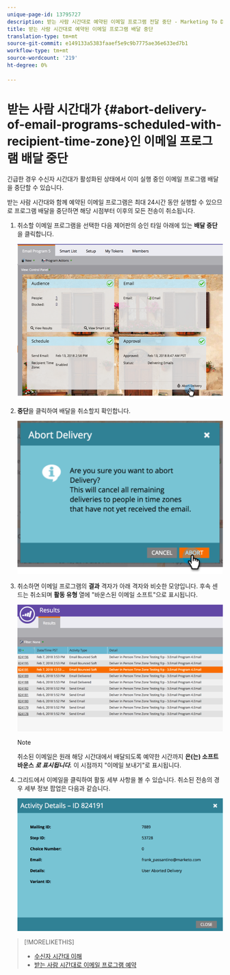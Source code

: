 ```yaml
---
unique-page-id: 13795727
description: 받는 사람 시간대로 예약된 이메일 프로그램 전달 중단 - Marketing To Docs - 제품 설명서
title: 받는 사람 시간대로 예약된 이메일 프로그램 배달 중단
translation-type: tm+mt
source-git-commit: e149133a5383faaef5e9c9b7775ae36e633ed7b1
workflow-type: tm+mt
source-wordcount: '219'
ht-degree: 0%

---
```



# 받는 사람 시간대가 {#abort-delivery-of-email-programs-scheduled-with-recipient-time-zone}인 이메일 프로그램 배달 중단

긴급한 경우 수신자 시간대가 활성화된 상태에서 이미 실행 중인 이메일 프로그램 배달을 중단할 수 있습니다.

받는 사람 시간대와 함께 예약된 이메일 프로그램은 최대 24시간 동안 실행할 수 있으므로 프로그램 배달을 중단하면 해당 시점부터 이후의 모든 전송이 취소됩니다.

1. 취소할 이메일 프로그램을 선택한 다음 제어판의 승인 타일 아래에 있는 **배달 중단**&#x200B;을 클릭합니다.

   ![](assets/ptz-abortdelivery.png)

1. **중단**&#x200B;을 클릭하여 배달을 취소할지 확인합니다.

   ![](assets/image2018-2-23-11-3a20-3a27.png)

1. 취소하면 이메일 프로그램의 **결과** 격자가 아래 격자와 비슷한 모양입니다. 후속 센드는 취소되며 **활동 유형** 열에 &quot;바운스된 이메일 소프트&quot;으로 표시됩니다.

   ![](assets/image2018-2-23-11-3a22-3a11.png)

   >[!NOTE]
   >
   >취소된 이메일은 원래 해당 시간대에서 배달되도록 예약한 시간까지 **은(는) 소프트 바운스 *로 표시됩니다.*** 이 시점까지 &quot;이메일 보내기&quot;로 표시됩니다.

1. 그리드에서 이메일을 클릭하여 활동 세부 사항을 볼 수 있습니다. 취소된 전송의 경우 세부 정보 팝업은 다음과 같습니다.

   ![](assets/image2018-2-23-11-3a30-3a46.png)

>[!MORELIKETHIS]
>
>* [수신자 시간대 이해](understanding-recipient-time-zone.md)
>* [받는 사람 시간대로 이메일 프로그램 예약](schedule-email-programs-with-recipient-time-zone.md)

>



